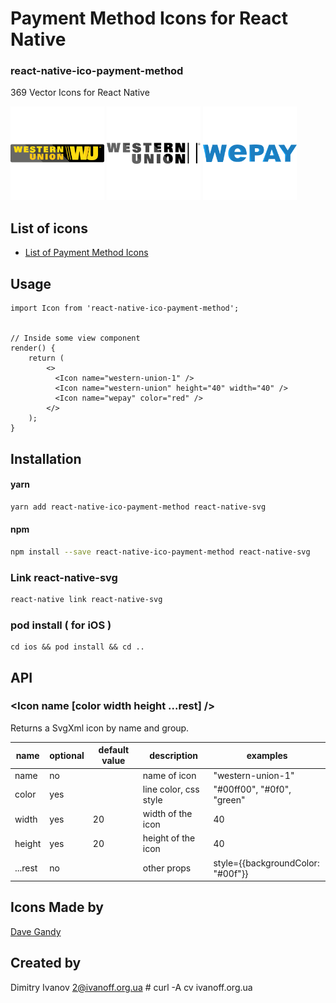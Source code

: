 # Payment Method Icons for React Native

### react-native-ico-payment-method

369 Vector Icons for React Native

<img src="./static/western-union-1.png" alt="western-union-1" width="150" height="150"> <img src="./static/western-union.png" alt="western-union" width="150" height="150"> <img src="./static/wepay.png" alt="wepay" width="150" height="150">

## List of icons

- [List of Payment Method Icons](http://ico.simpleness.org/pack/payment-method)

## Usage

```
import Icon from 'react-native-ico-payment-method';


// Inside some view component
render() {
    return (
        <>
          <Icon name="western-union-1" />
          <Icon name="western-union" height="40" width="40" />
          <Icon name="wepay" color="red" />
        </>
    );
}

```

## Installation

#### yarn

```bash
yarn add react-native-ico-payment-method react-native-svg
```

#### npm

```bash
npm install --save react-native-ico-payment-method react-native-svg
```

### Link react-native-svg

```bash
react-native link react-native-svg
```

### pod install ( for iOS )

```
cd ios && pod install && cd ..
```

## API

### <Icon name [color width height ...rest] />

Returns a SvgXml icon by name and group.

 name | optional | default value | description | examples
------|----------|---------------|-------------|---------
name | no |  | name of icon | "western-union-1"
color | yes | | line color, css style | "#00ff00", "#0f0", "green"
width | yes | 20 | width of the icon | 40
height | yes | 20 | height of the icon | 40
...rest | no | | other props | style={{backgroundColor: "#00f"}}

## Icons Made by

[Dave Gandy](https://www.flaticon.com/authors/dave-gandy)

## Created by

Dimitry Ivanov <2@ivanoff.org.ua> # curl -A cv ivanoff.org.ua
